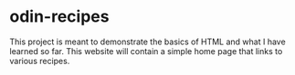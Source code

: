 # odin-recipes

This project is meant to demonstrate the basics of HTML and what I have learned so far. This website will contain a simple home page that links to various recipes.
